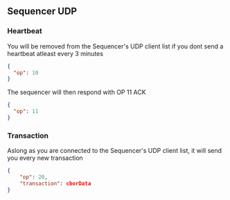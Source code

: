 ## Sequencer UDP

### Heartbeat

You will be removed from the Sequencer's UDP client list if you dont send a heartbeat atleast every 3 minutes

```json
{
  "op": 10
}
```

The sequencer will then respond with OP 11 ACK

```json
{
  "op": 11
}
```

### Transaction

Aslong as you are connected to the Sequencer's UDP client list, it will send you every new transaction

```json
{
    "op": 20,
    "transaction": cborData
}
```

